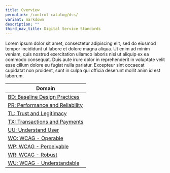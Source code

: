 ```yaml
---
title: Overview
permalink: /control-catalog/dss/
variant: markdown
description: ""
third_nav_title: Digital Service Standards
---
```

Lorem ipsum dolor sit amet, consectetur adipiscing elit, sed do eiusmod tempor incididunt ut labore et dolore magna aliqua. Ut enim ad minim veniam, quis nostrud exercitation ullamco laboris nisi ut aliquip ex ea commodo consequat. Duis aute irure dolor in reprehenderit in voluptate velit esse cillum dolore eu fugiat nulla pariatur. Excepteur sint occaecat cupidatat non proident, sunt in culpa qui officia deserunt mollit anim id est laborum.

| Domain                                                                        |
| ------------------------------------------------------------------------------|
| [BD: Baseline Design Practices](/control-catalog/bd/)                         |
| [PR: Performance and Reliability](/control-catalog/pr/)       				|  
| [TL: Trust and Legitimacy](/control-catalog/tl/)								|
| [TX: Transactions and Payments](/control-catalog/tx/)                         |
| [UU: Understand User](/control-catalog/uu/)                                   |
| [WO: WCAG - Operable](/control-catalog/wo/)                                   |
| [WP: WCAG - Perceivable](/control-catalog/wp/)                                |
| [WR: WCAG - Robust](/control-catalog/wr/)                           			|
| [WU: WCAG - Understandable](/control-catalog/wu/)                             |